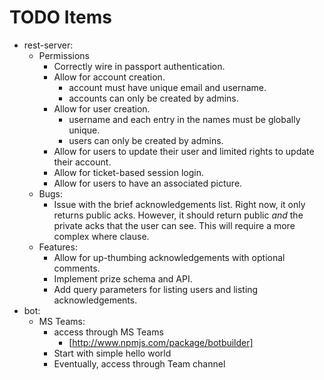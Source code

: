 
# TODO Items


* rest-server:
  * Permissions
    * Correctly wire in passport authentication.
    * Allow for account creation.
      * account must have unique email and username.
      * accounts can only be created by admins.
    * Allow for user creation.
      * username and each entry in the names must be globally
        unique.
      * users can only be created by admins.
    * Allow for users to update their user and limited rights
      to update their account.
    * Allow for ticket-based session login.
    * Allow for users to have an associated picture.
  * Bugs:
    * Issue with the brief acknowledgements list.  Right now, it only
      returns public acks.  However, it should return public *and*
      the private acks that the user can see.  This will require a more
      complex where clause.
  * Features:
    * Allow for up-thumbing acknowledgements with optional comments.
    * Implement prize schema and API.
    * Add query parameters for listing users and listing acknowledgements.
* bot:
  * MS Teams:
    * access through MS Teams
      * [http://www.npmjs.com/package/botbuilder]
    * Start with simple hello world
    * Eventually, access through Team channel
